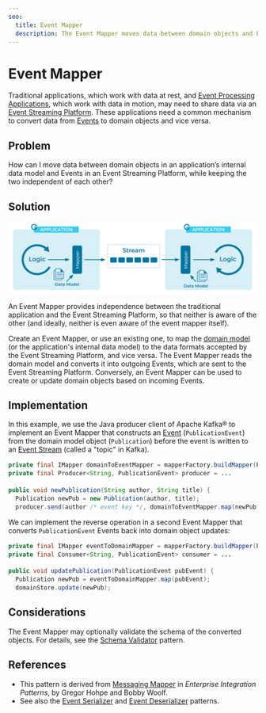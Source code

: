 ```yaml
---
seo:
  title: Event Mapper
  description: The Event Mapper moves data between domain objects and Events in an Event Streaming Platform.
---
```


# Event Mapper
Traditional applications, which work with data at rest, and [Event Processing Applications](event-processing-application.md), which work with data in motion, may need to share data via an [Event Streaming Platform](../event-stream/event-streaming-platform.md). These applications need a common mechanism to convert data from [Events](../event/event.md) to domain objects and vice versa.

## Problem
How can I move data between domain objects in an application’s internal data model and Events in an Event Streaming Platform, while keeping the two independent of each other?

## Solution
![event-mapper](../img/event-mapper.svg)

An Event Mapper provides independence between the traditional application and the Event Streaming Platform, so that neither is aware of the other (and ideally, neither is even aware of the event mapper itself).

Create an Event Mapper, or use an existing one, to map the [domain model](https://en.wikipedia.org/wiki/Domain_model) (or the application's internal data model) to the data formats accepted by the Event Streaming Platform, and vice versa. The Event Mapper reads the domain model and converts it into outgoing Events, which are sent to the Event Streaming Platform. Conversely, an Event Mapper can be used to create or update domain objects based on incoming Events.

## Implementation
In this example, we use the Java producer client of Apache Kafka® to implement an Event Mapper that constructs an [Event](../event/event.md) (`PublicationEvent`) from the domain model object (`Publication`) before the event is written to an [Event Stream](../event-stream/event-stream.md) (called a "topic" in Kafka).

```java
private final IMapper domainToEventMapper = mapperFactory.buildMapper(Publication.class);
private final Producer<String, PublicationEvent> producer = ...

public void newPublication(String author, String title) {
  Publication newPub = new Publication(author, title);
  producer.send(author /* event key */, domainToEventMapper.map(newPub));
```

We can implement the reverse operation in a second Event Mapper that converts `PublicationEvent` Events back into domain object updates:
```java
private final IMapper eventToDomainMapper = mapperFactory.buildMapper(Publication.class);
private final Consumer<String, PublicationEvent> consumer = ...

public void updatePublication(PublicationEvent pubEvent) {
  Publication newPub = eventToDomainMapper.map(pubEvent);
  domainStore.update(newPub);
```

## Considerations

The Event Mapper may optionally validate the schema of the converted objects. For details, see the [Schema Validator](../event-source/schema-validator.md) pattern.

## References
* This pattern is derived from [Messaging Mapper](https://www.enterpriseintegrationpatterns.com/patterns/messaging/MessagingMapper.html) in _Enterprise Integration Patterns_, by Gregor Hohpe and Bobby Woolf.
* See also the [Event Serializer](../event/event-serializer.md) and [Event Deserializer](../event/event-deserializer.md) patterns.
